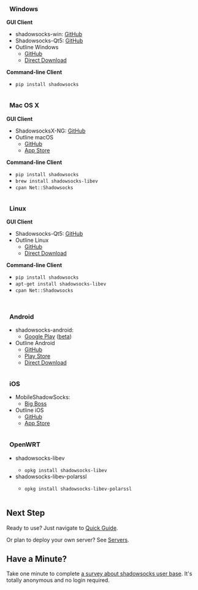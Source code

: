 <div id="download" class="container">
  <div class="sixteen columns"><br/></div>
  <div class="one-third column">
    <h3><i class="fa fa-windows fa-3x"></i> &nbsp; Windows</h3>
    <p><strong>GUI Client</strong></p>
    <ul>
      <li>shadowsocks-win: <a href="https://github.com/shadowsocks/shadowsocks-windows/releases">GitHub</a>
      </li>
      <li>Shadowsocks-Qt5: <a href="https://github.com/shadowsocks/shadowsocks-qt5/releases">GitHub</a>
      </li>
      <li>Outline Windows
        <ul>
          <li><a href="https://github.com/Jigsaw-Code/outline-client/">GitHub</a></li>
          <li><a href="https://raw.githubusercontent.com/Jigsaw-Code/outline-releases/master/client/Outline-Client.exe">Direct Download</a></li>
        </ul>
      </li>
    </ul>
    <p><strong>Command-line Client</strong></p>
    <ul>
      <li>
        <code>pip install shadowsocks</code>
      </li>
    </ul>
  </div>
  <div class="one-third column">
    <h3><i class="fa fa-apple fa-3x"></i> &nbsp; Mac OS X</h3>
    <p><strong>GUI Client</strong></p>
    <ul>
      <li>ShadowsocksX-NG: <a href="https://github.com/shadowsocks/ShadowsocksX-NG/releases">GitHub</a></li>
      <li>Outline macOS
        <ul>
          <li><a href="https://github.com/Jigsaw-Code/outline-client/">GitHub</a></li>
          <li><a href="https://itunes.apple.com/app/outline-app/id1356178125">App Store</a></li>
        </ul>
      </li>
    </ul>
    <p><strong>Command-line Client</strong></p>
    <ul>
      <li>
        <code>pip install shadowsocks</code>
      </li>
      <li>
        <code>brew install shadowsocks-libev</code>
      </li>
      <li>
        <code>cpan Net::Shadowsocks</code>
      </li>
    </ul>
  </div>
  <div class="one-third column">
    <h3><i class="fa fa-linux fa-3x"></i> &nbsp; Linux</h3>
    <p><strong>GUI Client</strong></p>
    <ul>
      <li>Shadowsocks-Qt5: <a href="https://github.com/shadowsocks/shadowsocks-qt5/wiki/Installation">GitHub</a>
      </li>
      <li>Outline Linux
        <ul>
          <li><a href="https://github.com/Jigsaw-Code/outline-client/">GitHub</a></li>
          <li><a href="https://raw.githubusercontent.com/Jigsaw-Code/outline-releases/master/client/stable/Outline-Client.AppImage">Direct Download</a></li>
        </ul>
      </li>  
    </ul>
    <p><strong>Command-line Client</strong></p>
    <ul>
      <li> <code>pip install shadowsocks</code> </li>
      <li> <code>apt-get install shadowsocks-libev</code> </li>
      <li> <code>cpan Net::Shadowsocks</code> </li>
    </ul>
  </div>

  <p class="sixteen columns"></p>

  <div class="one-third column last">
    <h3><i class="fa fa-android fa-3x"></i> &nbsp; Android</h3>
    <ul>
      <li>shadowsocks-android:
        <ul>
          <li>
            <a href="https://play.google.com/store/apps/details?id=com.github.shadowsocks">Google Play</a>
            (<a href="https://play.google.com/apps/testing/com.github.shadowsocks">beta</a>)
          </li>
        </ul>
      </li>
       <li>Outline Android
        <ul>
          <li><a href="https://github.com/Jigsaw-Code/outline-client/">GitHub</a></li>
          <li><a href="https://play.google.com/store/apps/details?id=org.outline.android.client">Play Store</a></li>
          <li><a href="https://github.com/Jigsaw-Code/outline-releases/blob/master/client/Outline.apk?raw=true">Direct Download</a></li>
        </ul>
      </li>
    </ul>
  </div>
  <div class="one-third column last">
    <h3><i class="fa fa-apple fa-3x"></i> &nbsp; iOS</h3>
    <ul>
      <li>MobileShadowSocks:
        <ul>
          <li>
            <a href="http://apt.thebigboss.org/onepackage.php?bundleid=com.linusyang.shadowsocks">Big Boss</a>
          </li>
        </ul>
      </li>
      <li>Outline iOS
        <ul>
          <li><a href="https://github.com/Jigsaw-Code/outline-client/">GitHub</a></li>
          <li><a href="https://itunes.apple.com/app/outline-app/id1356177741">App Store</a></li>
        </ul>
      </li>
    </ul>
  </div>
  <div class="one-third column last">
    <h3><i class="fa fa-rss fa-flip-horizontal fa-3x"></i> &nbsp; OpenWRT</h3>
    <ul>
      <li>shadowsocks-libev</li>
      <ul>
          <li>
            <code>opkg install shadowsocks-libev</code>
          </li>
      </ul>
      <li>shadowsocks-libev-polarssl</li>
      <ul>
          <li>
            <code>opkg install shadowsocks-libev-polarssl</code>
          </li>
      </ul>
    </ul>
  </div>
</div>

## Next Step

Ready to use? Just navigate to [Quick Guide](/en/config/quick-guide.html).

Or plan to deploy your own server? See [Servers](/en/download/servers.html).

## Have a Minute?

Take one minute to complete [a survey about shadowsocks user base](https://docs.google.com/forms/d/16r2DCmEwwSGyBNZ_DsGDdIhcDJ74ZPCJTxrgFQvdNO0/viewform?c=0&w=1). It's totally anonymous and no login required.
